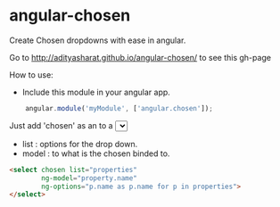 angular-chosen
==============

Create Chosen dropdowns with ease in angular.

Go to http://adityasharat.github.io/angular-chosen/ to see this gh-page

How to use:

* Include this module in your angular app.
```JavaScript
	angular.module('myModule', ['angular.chosen']);
```

Just add 'chosen' as an to a <select> to convert it to a chosen drop down.
* list : options for the drop down.
* model : to what is the chosen binded to.

```HTML
<select chosen list="properties"
        ng-model="property.name"
        ng-options="p.name as p.name for p in properties">
</select>
```
